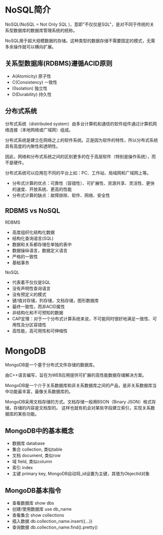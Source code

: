 # NoSQL简介

NoSQL(NoSQL = Not Only SQL )，意即"不仅仅是SQL"，是对不同于传统的关系型数据库的数据库管理系统的统称。

NoSQL用于超大规模数据的存储。这种类型的数据存储不需要固定的模式，无需多余操作就可以横向扩展。

## 关系型数据库(RDBMS)遵循ACID原则

- A(Atomicity) 原子性
- C(Consistency) 一致性
- I(Isolation) 独立性
- D(Durability) 持久性

## 分布式系统

分布式系统（distributed system）由多台计算机和通信的软件组件通过计算机网络连接（本地网络或广域网）组成。

分布式系统是建立在网络之上的软件系统。正是因为软件的特性，所以分布式系统具有高度的内聚性和透明性。

因此，网络和分布式系统之间的区别更多的在于高层软件（特别是操作系统），而不是硬件。

分布式系统可以应用在不同的平台上如：PC、工作站、局域网和广域网上等。

- 分布式计算的优点：可靠性（容错性）、可扩展性、资源共享、灵活性、更快的速度、开放系统、更高的性能
- 分布式计算的缺点：故障排除、软件、网络、安全性

## RDBMS vs NoSQL

RDBMS
- 高度组织化结构化数据
- 结构化查询语言(SQL)
- 数据和关系都存储在单独的表中
- 数据操纵语言，数据定义语言
- 严格的一致性
- 基础事务

NoSQL
- 代表着不仅仅是SQL
- 没有声明性查询语言
- 没有预定义的模式
- 键/值对存储，列存储，文档存储，图形数据库
- 最终一致性，而非ACID属性
- 非结构化和不可预知的数据
- CAP定理：对于一个分布式计算系统来说，不可能同时很好地满足一致性、可用性及分区容错性
- 高性能，高可用性和可伸缩性

# MongoDB

MongoDB是一个基于分布式文件存储的数据库。

由C++语言编写，旨在为WEB应用提供可扩展的高性能数据存储解决方案。

MongoDB是一个介于关系数据库和非关系数据库之间的产品，是非关系数据库当中功能最丰富，最像关系数据库的。

MongoDB采用文档存储的方式。文档存储一般用BSON（Binary JSON）格式存储，存储的内容是文档型的。
这样也就有机会对某些字段建立索引，实现关系数据库的某些功能。

## MongoDB中的基本概念

- 数据库 database
- 集合 collection, 类似table
- 文档 document, 类似row
- 域 field, 类似column
- 索引 index
- 主键 primary key, MongoDB自动将_id设置为主键，其值为ObjectId对象

## MongoDB基本指令

- 查看数据库 show dbs
- 创建/使用数据库 use db_name
- 查看集合 show collections
- 插入数据 db.collection_name.insert({...})
- 查询数据 db.collection_name.find().pretty()
